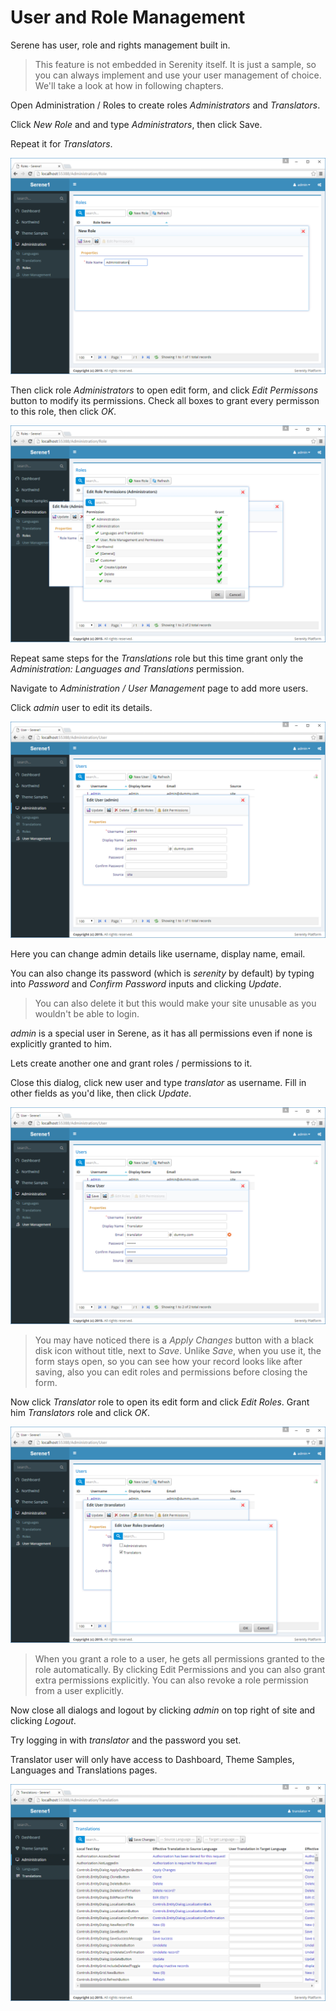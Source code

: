 # User and Role Management

Serene has user, role and rights management built in.

> This feature is not embedded in Serenity itself. It is just a sample, so you can always implement and use your user management of choice. We'll take a look at how in following chapters.

Open Administration / Roles to create roles *Administrators* and *Translators*. 

Click *New Role* and  and type *Administrators*, then click Save.

Repeat it for *Translators*.

![Create Admin Role](img/create_admin_role.png)

Then click role *Administrators* to open edit form, and click *Edit Permissons* button to modify its permissions. Check all boxes to grant every permisson to this role, then click *OK*.

![Admin Permissions](img/admin_permissions.png)

Repeat same steps for the *Translations* role but this time grant only the *Administration: Languages and Translations* permission.

Navigate to *Administration / User Management* page to add more users.

Click *admin* user to edit its details.

![Edit Admin User](img/edit_admin_user.png)

Here you can change admin details like username, display name, email.

You can also change its password (which is *serenity* by default) by typing into *Password* and *Confirm Password* inputs and clicking *Update*.

> You can also delete it but this would make your site unusable as you wouldn't be able to login.

*admin* is a special user in Serene, as it has all permissions even if none is explicitly granted to him.

Lets create another one and grant roles / permissions to it.

Close this dialog, click new user and type *translator* as username. Fill in other fields as you'd like, then click *Update*.

![Create Translator User](img/create_translator_user.png)

> You may have noticed there is a *Apply Changes* button with a black disk icon without title, next to *Save*. Unlike *Save*, when you use it, the form stays open, so you can see how your record looks like after saving, also you can edit roles and permissions before closing the form.

Now click *Translator* role to open its edit form and click *Edit Roles*. Grant him *Translators* role and click *OK*.

![Edit Translator Roles](img/edit_translator_roles.png)

> When you grant a role to a user, he gets all permissions granted to the role automatically. By clicking Edit Permissions and you can also grant extra permissions explicitly. You can also revoke a role permission from a user explicitly.

Now close all dialogs and logout by clicking *admin* on top right of site and clicking *Logout*. 

Try logging in with *translator* and the password you set.

Translator user will only have access to Dashboard, Theme Samples, Languages and Translations pages.

![Translator Logged In](img/translator_logged_in.png)



